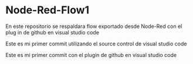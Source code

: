 # Node-Red-Flow1
En este repositorio se respaldara flow exportado desde Node-Red con el plug in de github en visual studio code

Este es mi primer commit utilizando el source control de visual studio code

Este es mi primer commit con el plugin de github en visual studio code